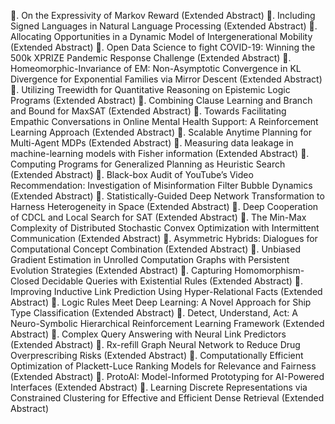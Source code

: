 . On the Expressivity of Markov Reward (Extended Abstract)
. Including Signed Languages in Natural Language Processing (Extended Abstract)
. Allocating Opportunities in a Dynamic Model of Intergenerational Mobility (Extended Abstract)
. Open Data Science to fight COVID-19: Winning the 500k XPRIZE Pandemic Response Challenge (Extended Abstract)
. Homeomorphic-Invariance of EM: Non-Asymptotic Convergence in KL Divergence for Exponential Families via Mirror Descent (Extended Abstract)
. Utilizing Treewidth for Quantitative Reasoning on Epistemic Logic Programs (Extended Abstract)
. Combining Clause Learning and Branch and Bound for MaxSAT (Extended Abstract)
. Towards Facilitating Empathic Conversations in Online Mental Health Support: A Reinforcement Learning Approach (Extended Abstract)
. Scalable Anytime Planning for Multi-Agent MDPs (Extended Abstract)
. Measuring data leakage in machine-learning models with Fisher information (Extended Abstract)
. Computing Programs for Generalized Planning as Heuristic Search (Extended Abstract)
. Black-box Audit of YouTube’s Video Recommendation: Investigation of Misinformation Filter Bubble Dynamics (Extended Abstract)
. Statistically-Guided Deep Network Transformation to Harness Heterogeneity in Space (Extended Abstract)
. Deep Cooperation of CDCL and Local Search for SAT (Extended Abstract)
. The Min-Max Complexity of Distributed Stochastic Convex Optimization with Intermittent Communication (Extended Abstract)
. Asymmetric Hybrids: Dialogues for Computational Concept Combination (Extended Abstract)
. Unbiased Gradient Estimation in Unrolled Computation Graphs with Persistent Evolution Strategies (Extended Abstract)
. Capturing Homomorphism-Closed Decidable Queries with Existential Rules (Extended Abstract)
. Improving Inductive Link Prediction Using Hyper-Relational Facts (Extended Abstract)
. Logic Rules Meet Deep Learning: A Novel Approach for Ship Type Classification (Extended Abstract)
. Detect, Understand, Act: A Neuro-Symbolic Hierarchical Reinforcement Learning Framework (Extended Abstract)
. Complex Query Answering with Neural Link Predictors (Extended Abstract)
. Rx-refill Graph Neural Network to Reduce Drug Overprescribing Risks (Extended Abstract)
. Computationally Efficient Optimization of Plackett-Luce Ranking Models for Relevance and Fairness (Extended Abstract)
. ProtoAI: Model-Informed Prototyping for AI-Powered Interfaces (Extended Abstract)
. Learning Discrete Representations via Constrained Clustering for Effective and Efficient Dense Retrieval (Extended Abstract)